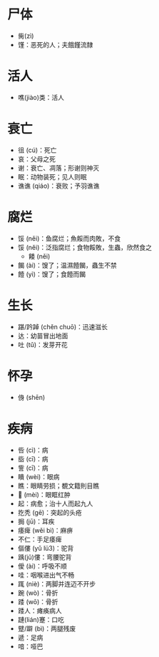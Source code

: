 # 尸体
* 胔(zì)
* 馑：恶死的人；夫餓饉流隸
# 活人
* 噍(jiào)类：活人
# 衰亡
* 徂 (cú)：死亡
* 哀：父母之死
* 谢：衰亡、凋落；形谢则神灭
* 眠：动物装死；见人则眠
* 谯谯 (qiáo)：衰败；予羽谯谯
# 腐烂
* 馁 (něi)：鱼腐烂；魚餒而肉敗，不食
* 馁 (něi)：泛指腐烂；食物餒敗，生蟲，欣然食之
	* 餧 (něi)
* 餲 (ài)：馊了；温濕饐餲，蟲生不禁
* 饐 (yì)：馊了；食饐而餲
# 生长
* 踸/趻踔 (chěn chuō)：迅速滋长
* 达：幼苗冒出地面
* 吐 (tǔ)：发芽开花
# 怀孕
* 㑗 (shēn)
# 疾病
* 呰 (cì)：病
* 啙 (cī)：病
* 訾 (cī)：病
* 瞶 (wèi)：眼病
* 瞧：眼睛劳损；覩文籍則目瞧
* 𥋚 (mèi)：眼眶红肿
* 起：病愈；治十人而起九人
* 扢秃 (gē)：突起的头疮
* 挶 (jū)：耳疾
* 痿痺 (wěi bì)：麻痹
* 不仁：手足痿痺
* 傴僂 (yǔ lü3)：驼背
* 踽(jǔ)僂：弯腰驼背
* 僾 (ài)：呼吸不顺
* 哇：咽喉进出气不畅
* 踂 (niè)：两脚并连迈不开步
* 踠 (wò)：骨折
* 踒 (wō)：骨折
* 踒人：瘫痪病人
* 蹥(lián)蹇：口吃
* 躄/躃 (bì)：两腿残废
* 遞：足病
* 喑：哑巴